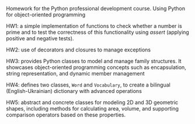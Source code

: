 Homework for the Python professional development course. 
Using Python for object-oriented programming



HW1: a simple implementation of functions to check whether a number is prime and to test the correctness of this functionality using *assert* (applying positive and negative tests).

HW2: use of decorators and closures to manage exceptions

HW3: provides Python classes to model and manage family structures. It showcases object-oriented programming concepts such as encapsulation, string representation, and dynamic member management

HW4: defines two classes, `Word` and `Vocabulary`, to create a bilingual (English-Ukrainian) dictionary with advanced operations

HW5: abstract and concrete classes for modeling 2D and 3D geometric shapes, including methods for calculating area, volume, and supporting comparison operators based on these properties.

